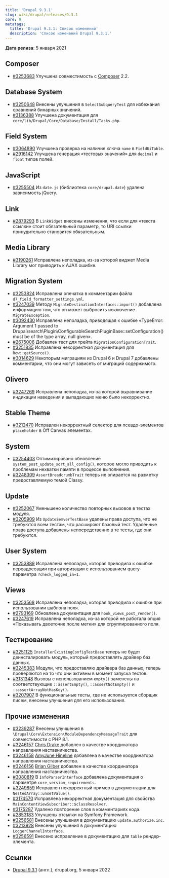 ```yaml
---
title: 'Drupal 9.3.1'
slug: wiki/drupal/releases/9.3.1
core: 9 
metatags:
  title: 'Drupal 9.3.1: Список изменений'
  description: 'Список изменений Drupal 9.3.1.'
---
```


**Дата релиза**: 5 января 2021

## Composer

* [#3253683](https://www.drupal.org/node/3253683) Улучшена совместимость с [Composer](../../../../../composer/index.md) 2.2.

## Database System

* [#3250648](https://www.drupal.org/node/3250648) Внесены улучшения в `SelectSubqueryTest` для избежания сравнений бинарных значений.
* [#3136388](https://www.drupal.org/node/3136388) Улучшена документация для `core/lib/Drupal/Core/Database/Install/Tasks.php`.

## Field System

* [#3064890](https://www.drupal.org/node/3064890) Улучшена проверка на наличие ключа  `name` в `FieldUiTable`.
* [#2916142](https://www.drupal.org/node/2916142) Улучшена генерация «тестовых значений» для `decimal` и `float` типов полей.

## JavaScript

* [#3255504](https://www.drupal.org/node/3255504) Из `date.js` (библиотека `core/drupal.date`) удалена зависимость jQuery.

## Link

* [#2879293](https://www.drupal.org/node/2879293) В `LinkWidget` внесены изменения, что если для «текста ссылки» стоит обязательный параметр, то URI ссылки принудительно становится обязательным.

## Media Library

* [#3190261](https://www.drupal.org/node/3190261) Исправлена неполадка, из-за которой виджет Media Library мог приводить к AJAX ошибке.

## Migration System

* [#3253824](https://www.drupal.org/node/3253824) Исправлена опечатка в комментарии файла `d7_field_formatter_settings.yml`.
* [#3247039](https://www.drupal.org/node/3247039) Методу `MigrateDestinationInterface::import()` добавлена информацию том, что он может выбросить исключение `MigrateException`.
* [#3092430](https://www.drupal.org/node/3092430) Исправлена неполадка, приводящая к ошибке «TypeError: Argument 1 passed to Drupal\search\Plugin\ConfigurableSearchPluginBase::setConfiguration() must be of the type array, null given».
* [#2675006](https://www.drupal.org/node/2675006) Добавлен тест для трейта `MigrationConfigurationTrait`.
* [#3251835](https://www.drupal.org/node/3251835) Исправлена некорректная документация для `Row::getSource()`.
* [#3014629](https://www.drupal.org/node/3014629) Некоторым миграциям из Drupal 6 и Drupal 7 добавлены комментарии, что они могут зависеть от миграций содержимого. 

## Olivero

* [#3247269](https://www.drupal.org/node/3247269) Исправлена неполадка, из-за которой выравнивание индикации наведения и выпадающих меню было некорректно.

## Stable Theme

* [#3212470](https://www.drupal.org/node/3212470) Исправлен некорректный селектор для псевдо-элементов `placeholder` в Off Canvas элементах.

## System

* [#3254403](https://www.drupal.org/node/3254403) Оптимизировано обновление `system_post_update_sort_all_config()`, которое могло приводить к проблемам нехватки памяти в процессе выполнения.
* [#3248309](https://www.drupal.org/node/3248309) `AssertBreadcrumbTrait` теперь не опирается на разметку предоставляемую темой Classy.

## Update

* [#3252067](https://www.drupal.org/node/3252067) Уменьшено количество повторных вызовов в тестах модуля.
* [#3205909](https://www.drupal.org/node/3205909) Из `UpdateSemverTestBase` удалены права доступа, что не требуются всем тестам, что расширяют базовый тест. Удалённые права доступа добавлены непосредственно в те тесты, где они требуются.

## User System

* [#3253889](https://www.drupal.org/node/3253889) Исправлена неполадка, которая приводила к ошибке переадресации при авторизации с использованием query-параметра `?check_logged_in=1`.

## Views

* [#3253568](https://www.drupal.org/node/3253568) Исправлена неполадка, которая приводила к ошибке при использовании шаблона поля.
* [#2793169](https://www.drupal.org/node/2793169) Обновлена документация для `hook_views_post_render()`.
* [#3247619](https://www.drupal.org/node/3247619) Исправлена неполадка, из-за которой не работала опция «Показывать двоеточие после метки» для сгруппированного поля.

## Тестирование

* [#3251125](https://www.drupal.org/node/3251125) `InstallerExistingConfigTestBase` теперь не будет деинсталировать модуль, который предоставлять драйвер баз данных.
* [#3245383](https://www.drupal.org/node/3245383) Модули, что предоставляю драйвера баз данных, теперь проверяются на то что они активны в момент запуска тестов.
* [#3131348](https://www.drupal.org/node/3131348) Вызовы с использованием `empty()` заменены на соответствующие `::assertEmpty()`, `::assertNotEmpty()` и `::assertArrayNotHasKey()`.
* [#3207907](https://www.drupal.org/node/3207907) В функциональные тесты, где не используется сборщик писем, внесены улучшения для его использования.

## Прочие изменения

* [#3239287](https://www.drupal.org/node/3239287) Внесены улучшения в `\Drupal\Core\Extension\ModuleDependencyMessageTrait` для совместимости с PHP 8.1.
* [#3246157](https://www.drupal.org/node/3246157) [Chris Drake](https://www.drupal.org/u/chrisdarke) добавлен в качестве координатора направления наставничества.
* [#3246158](https://www.drupal.org/node/3246158) [AmyJune Hineline](https://www.drupal.org/u/volkswagenchick) добавлена в качестве координатора направления наставничества.
* [#3246156](https://www.drupal.org/node/3246156) [Brian Gilber](https://www.drupal.org/u/realityloop) добавлен в качестве координатора направления наставничества.
* [#3080819](https://www.drupal.org/node/3080819) В `InfoParserInterface` добавлена документация о параметре `core_version_requirements`.
* [#3249859](https://www.drupal.org/node/3249859) Исправлен некорректный пример в документации для `NestedArray::unsetValue()`.
* [#3174570](https://www.drupal.org/node/3174570) Исправлена некорректная документация для свойства `MainContentViewSubscriber::$classResolver`.
* [#3175287](https://www.drupal.org/node/3175287) Удалено повторение слов в комментариях кода.
* [#2853183](https://www.drupal.org/node/2853183) Улучшены отсылки на Symfony Framework.
* [#3256581](https://www.drupal.org/node/3256581) Внесены улучшения в документацию `update.authorize.inc`.
* [#3213928](https://www.drupal.org/node/3213928) Внесены улучшения в документацию `LoggerChannelInterface`.
* [#3256591](https://www.drupal.org/node/3256591) Внесено исправление в документацию для `table` рендер-элемента.

## Ссылки

- [Drupal 9.3.1](https://www.drupal.org/project/drupal/releases/9.3.1) (англ.), drupal.org, 5 января 2022